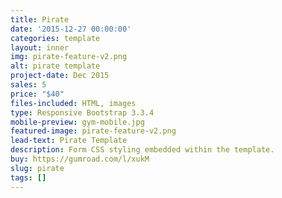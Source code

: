 ```yaml
---
title: Pirate
date: '2015-12-27 00:00:00'
categories: template
layout: inner
img: pirate-feature-v2.png
alt: pirate template
project-date: Dec 2015
sales: 5
price: "$40"
files-included: HTML, images
type: Responsive Bootstrap 3.3.4
mobile-preview: gym-mobile.jpg
featured-image: pirate-feature-v2.png
lead-text: Pirate Template
description: Form CSS styling embedded within the template.
buy: https://gumroad.com/l/xukM
slug: pirate
tags: []
---
```

